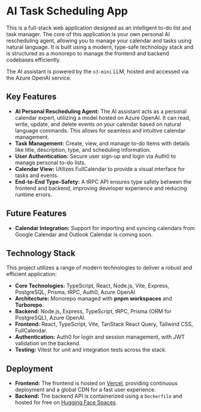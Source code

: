 # AI Task Scheduling App

This is a full-stack web application designed as an intelligent to-do list and task manager. The core of this application is your own personal AI rescheduling agent, allowing you to manage your calendar and tasks using natural language. It is built using a modern, type-safe technology stack and is structured as a monorepo to manage the frontend and backend codebases efficiently.

The AI assistant is powered by the `o3-mini` LLM, hosted and accessed via the Azure OpenAI service.

## Key Features

- **AI Personal Rescheduling Agent:** The AI assistant acts as a personal calendar expert, utilizing a model hosted on Azure OpenAI. It can read, write, update, and delete events on your calendar based on natural language commands. This allows for seamless and intuitive calendar management.
- **Task Management:** Create, view, and manage to-do items with details like title, description, type, and scheduling information.
- **User Authentication:** Secure user sign-up and login via Auth0 to manage personal to-do lists.
- **Calendar View:** Utilizes FullCalendar to provide a visual interface for tasks and events.
- **End-to-End Type-Safety:** A tRPC API ensures type safety between the frontend and backend, improving developer experience and reducing runtime errors.

## Future Features

- **Calendar Integration:** Support for importing and syncing calendars from Google Calendar and Outlook Calendar is coming soon.

## Technology Stack

This project utilizes a range of modern technologies to deliver a robust and efficient application:

- **Core Technologies:** TypeScript, React, Node.js, Vite, Express, PostgreSQL, Prisma, tRPC, Auth0, Azure OpenAI
- **Architecture:** Monorepo managed with **pnpm workspaces** and **Turborepo**.
- **Backend:** Node.js, Express, TypeScript, tRPC, Prisma (ORM for PostgreSQL), Azure OpenAI.
- **Frontend:** React, TypeScript, Vite, TanStack React Query, Tailwind CSS, FullCalendar.
- **Authentication:** Auth0 for login and session management, with JWT validation on the backend.
- **Testing:** Vitest for unit and integration tests across the stack.


## Deployment

- **Frontend:** The frontend is hosted on [Vercel](https://vercel.com/), providing continuous deployment and a global CDN for a fast user experience.
- **Backend:** The backend API is containerized using a `Dockerfile` and hosted for free on [Hugging Face Spaces](https://huggingface.co/spaces).

